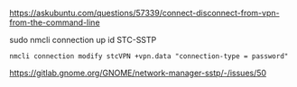 https://askubuntu.com/questions/57339/connect-disconnect-from-vpn-from-the-command-line


sudo nmcli connection up id STC-SSTP


```
nmcli connection modify stcVPN +vpn.data "connection-type = password"
```

https://gitlab.gnome.org/GNOME/network-manager-sstp/-/issues/50